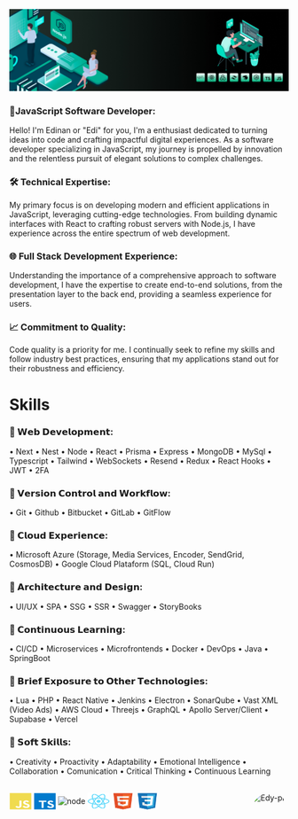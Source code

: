 <img src="https://github.com/xTheM4ST3Rx/xTheM4ST3Rx/blob/main/FrameBG.jpg" alt=""/>

### 🚀JavaScript Software Developer:
Hello! I'm Edinan or "Edi" for you, I'm a enthusiast dedicated to turning ideas into code and crafting impactful digital experiences. As a software developer specializing in JavaScript, my journey is propelled by innovation and the relentless pursuit of elegant solutions to complex challenges.

### 🛠️ Technical Expertise:
My primary focus is on developing modern and efficient applications in JavaScript, leveraging cutting-edge technologies. From building dynamic interfaces with React to crafting robust servers with Node.js, I have experience across the entire spectrum of web development.

### 🌐 Full Stack Development Experience:
Understanding the importance of a comprehensive approach to software development, I have the expertise to create end-to-end solutions, from the presentation layer to the back end, providing a seamless experience for users.

### 📈 Commitment to Quality:
Code quality is a priority for me. I continually seek to refine my skills and follow industry best practices, ensuring that my applications stand out for their robustness and efficiency.

# Skills

### 🎯 𝗪𝗲𝗯 𝗗𝗲𝘃𝗲𝗹𝗼𝗽𝗺𝗲𝗻𝘁:
• Next
• Nest
• Node
• React
• Prisma
• Express
• MongoDB
• MySql
• Typescript
• Tailwind
• WebSockets
• Resend
• Redux
• React Hooks
• JWT
• 2FA

### 🎯 𝗩𝗲𝗿𝘀𝗶𝗼𝗻 𝗖𝗼𝗻𝘁𝗿𝗼𝗹 𝗮𝗻𝗱 𝗪𝗼𝗿𝗸𝗳𝗹𝗼𝘄:
• Git
• Github
• Bitbucket
• GitLab
• GitFlow

### 🎯 𝗖𝗹𝗼𝘂𝗱 𝗘𝘅𝗽𝗲𝗿𝗶𝗲𝗻𝗰𝗲:
• Microsoft Azure (Storage, Media Services, Encoder, SendGrid, CosmosDB)
• Google Cloud Plataform (SQL, Cloud Run)

### 🎯 𝗔𝗿𝗰𝗵𝗶𝘁𝗲𝗰𝘁𝘂𝗿𝗲 𝗮𝗻𝗱 𝗗𝗲𝘀𝗶𝗴𝗻:
• UI/UX
• SPA
• SSG
• SSR
• Swagger
• StoryBooks

### 🎯 𝗖𝗼𝗻𝘁𝗶𝗻𝘂𝗼𝘂𝘀 𝗟𝗲𝗮𝗿𝗻𝗶𝗻𝗴:
• CI/CD
• Microservices
• Microfrontends
• Docker
• DevOps
• Java
• SpringBoot

### 🎯 𝗕𝗿𝗶𝗲𝗳 𝗘𝘅𝗽𝗼𝘀𝘂𝗿𝗲 𝘁𝗼 𝗢𝘁𝗵𝗲𝗿 𝗧𝗲𝗰𝗵𝗻𝗼𝗹𝗼𝗴𝗶𝗲𝘀:
• Lua
• PHP
• React Native
• Jenkins
• Electron
• SonarQube
• Vast XML (Video Ads)
• AWS Cloud
• Threejs
• GraphQL
• Apollo Server/Client
• Supabase
• Vercel


### 🎯 𝗦𝗼𝗳𝘁 𝗦𝗸𝗶𝗹𝗹𝘀:
• Creativity
• Proactivity
• Adaptability
• Emotional Intelligence
• Collaboration
• Comunication
• Critical Thinking
• Continuous Learning

<div style="display: inline_block"><br>
  <img align="center" alt="Js" height="30" width="40" src="https://raw.githubusercontent.com/devicons/devicon/master/icons/javascript/javascript-plain.svg">
  <img align="center" alt="Ts" height="30" width="40" src="https://raw.githubusercontent.com/devicons/devicon/master/icons/typescript/typescript-plain.svg">
  <img align="center" alt="node"  width="30" src="https://brandslogos.com/wp-content/uploads/images/nodejs-icon-logo.png">
  <img align="center" alt="React" height="30" width="40" src="https://raw.githubusercontent.com/devicons/devicon/master/icons/react/react-original.svg">
  <img align="center" alt="HTML" height="30" width="40" src="https://raw.githubusercontent.com/devicons/devicon/master/icons/html5/html5-original.svg">
  <img align="center" alt="CSS" height="30" width="40" src="https://raw.githubusercontent.com/devicons/devicon/master/icons/css3/css3-original.svg">
  <img align="right" alt="Edy-pic" height="150" style="border-radius:50px;" src="https://upload.wikimedia.org/wikipedia/commons/thumb/9/99/Unofficial_JavaScript_logo_2.svg/1024px-Unofficial_JavaScript_logo_2.svg.png">
</div>

##
